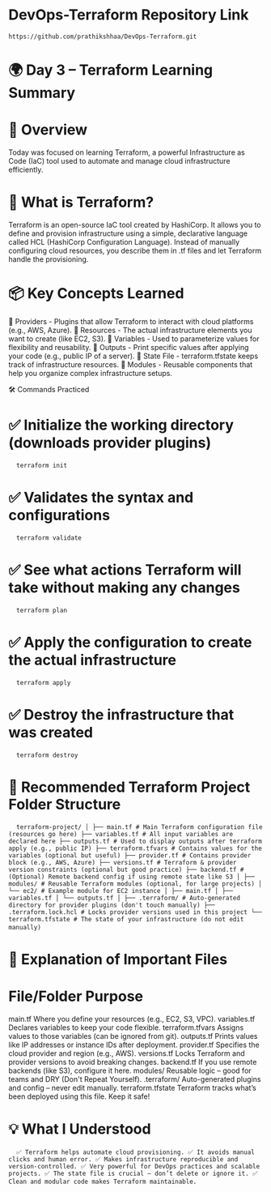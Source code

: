 # DevOps-Terraform Repository Link 

<pre><code>https://github.com/prathikshhaa/DevOps-Terraform.git</code></pre>

# 🌍 Day 3 – Terraform Learning Summary

# 🚀 Overview

Today was focused on learning Terraform, a powerful Infrastructure as Code (IaC) tool used to automate and manage cloud infrastructure efficiently.

# 📘 What is Terraform?
Terraform is an open-source IaC tool created by HashiCorp. It allows you to define and provision infrastructure using a simple, declarative language called HCL (HashiCorp Configuration Language). Instead of manually configuring cloud resources, you describe them in .tf files and let Terraform handle the provisioning.

# 📦 Key Concepts Learned

 🔹 Providers - Plugins that allow Terraform to interact with cloud platforms (e.g., AWS, Azure). 
 🔹 Resources - The actual infrastructure elements you want to create (like EC2, S3). 
 🔹 Variables - Used to parameterize values for flexibility and reusability. 
 🔹 Outputs - Print specific values after applying your code (e.g., public IP of a server). 
 🔹 State File - terraform.tfstate keeps track of infrastructure resources. 
 🔹 Modules - Reusable components that help you organize complex infrastructure setups. </code> </pre>
 
🛠️ Commands Practiced
# ✅ Initialize the working directory (downloads provider plugins) 
<pre> <code> terraform init </code></pre>
# ✅ Validates the syntax and configurations
<pre> <code> terraform validate</code></pre>
# ✅ See what actions Terraform will take without making any changes
<pre> <code> terraform plan</code></pre>
# ✅ Apply the configuration to create the actual infrastructure
<pre> <code> terraform apply</code></pre>
# ✅ Destroy the infrastructure that was created
<pre> <code> terraform destroy </code> </pre>

# 📁 Recommended Terraform Project Folder Structure

<pre> <code> terraform-project/ │ ├── main.tf # Main Terraform configuration file (resources go here) ├── variables.tf # All input variables are declared here ├── outputs.tf # Used to display outputs after terraform apply (e.g., public IP) ├── terraform.tfvars # Contains values for the variables (optional but useful) ├── provider.tf # Contains provider block (e.g., AWS, Azure) ├── versions.tf # Terraform & provider version constraints (optional but good practice) ├── backend.tf # (Optional) Remote backend config if using remote state like S3 │ ├── modules/ # Reusable Terraform modules (optional, for large projects) │ └── ec2/ # Example module for EC2 instance │ ├── main.tf │ ├── variables.tf │ └── outputs.tf │ ├── .terraform/ # Auto-generated directory for provider plugins (don't touch manually) ├── .terraform.lock.hcl # Locks provider versions used in this project └── terraform.tfstate # The state of your infrastructure (do not edit manually) </code> </pre>

# 📝 Explanation of Important Files

# File/Folder	          Purpose
main.tf	              Where you define your resources (e.g., EC2, S3, VPC).
variables.tf	        Declares variables to keep your code flexible.
terraform.tfvars	    Assigns values to those variables (can be ignored from git).
outputs.tf	          Prints values like IP addresses or instance IDs after deployment.
provider.tf	          Specifies the cloud provider and region (e.g., AWS).
versions.tf	          Locks Terraform and provider versions to avoid breaking changes.
backend.tf	          If you use remote backends (like S3), configure it here.
modules/	            Reusable logic – good for teams and DRY (Don't Repeat Yourself).
.terraform/          	Auto-generated plugins and config – never edit manually.
terraform.tfstate   	Terraform tracks what’s been deployed using this file. Keep it safe!

# 💡 What I Understood
<pre> <code> ✅ Terraform helps automate cloud provisioning. ✅ It avoids manual clicks and human error. ✅ Makes infrastructure reproducible and version-controlled. ✅ Very powerful for DevOps practices and scalable projects. ✅ The state file is crucial — don’t delete or ignore it. ✅ Clean and modular code makes Terraform maintainable. </code> </pre>
